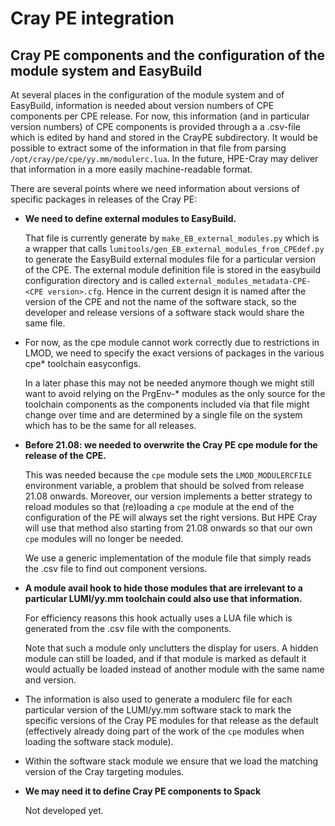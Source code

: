 # Cray PE integration

## Cray PE components and the configuration of the module system and EasyBuild

At several places in the configuration of the module system and of EasyBuild, information
is needed about version numbers of CPE components per CPE release.
For now, this information (and in particular version numbers) of CPE components is provided
through a a .csv-file which is edited by hand and stored in the CrayPE subdirectory.
It would be possible to extract some of the information in that file from parsing
`/opt/cray/pe/cpe/yy.mm/modulerc.lua`. In the future, HPE-Cray
may deliver that information in a more easily machine-readable format.

There are several points where we need information about versions of specific packages
in releases of the Cray PE:

  * **We need to define external modules to EasyBuild.**

    That file is currently generate by `make_EB_external_modules.py`
    which is a wrapper that calls `lumitools/gen_EB_external_modules_from_CPEdef.py`
    to generate the EasyBuild external modules file for a particular version of the
    CPE. The external module definition file is stored in the easybuild configuration
    directory and is called `external_modules_metadata-CPE-<CPE version>.cfg`. Hence
    in the current design it is named after the version of the CPE and not the name
    of the software stack, so the developer and release versions of a software stack
    would share the same file.

  * For now, as the cpe module cannot work correctly due to restrictions in LMOD,
    we need to specify the exact versions of packages in the various cpe* toolchain
    easyconfigs.

    In a later phase this may not be needed anymore though we might still want to avoid
    relying on the PrgEnv-* modules as the only source for the toolchain components
    as the components included via that file might change over time and are determined
    by a single file on the system which has to be the same for all releases.

  * **Before 21.08: we needed to overwrite the Cray PE cpe module for the release of the CPE.**

    This was needed because the `cpe` module sets the `LMOD_MODULERCFILE` environment
    variable, a problem that should be solved from release 21.08 onwards. Moreover,
    our version implements a better strategy to reload modules so that (re)loading
    a `cpe` module at the end of the configuration of the PE will always set the
    right versions. But HPE Cray will use that method also starting from 21.08 onwards
    so that our own `cpe` modules will no longer be needed.

    We use a generic implementation of the module file that simply reads the .csv file
    to find out component versions.

  * **A module avail hook to hide those modules that are irrelevant to a particular LUMI/yy.mm
    toolchain could also use that information.**

    For efficiency reasons this hook actually uses a LUA file which is generated from
    the .csv file with the components.

    Note that such a module only unclutters the display for users. A hidden module
    can still be loaded, and if that module is marked as default it would actually
    be loaded instead of another module with the same name and version.

  * The information is also used to generate a modulerc file for each particular version
    of the LUMI/yy.mm software stack to mark the specific versions of the Cray PE modules
    for that release as the default (effectively already doing part of the work of
    the `cpe` modules when loading the software stack module).

  * Within the software stack module we ensure that we load the matching version of
    the Cray targeting modules.

  * **We may need it to define Cray PE components to Spack**

    Not developed yet.



